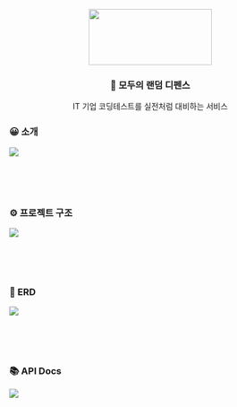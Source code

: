 <p align="center">
  <img src="https://github.com/SWM-Morandi/Backend/assets/51875177/117d05e4-6517-45db-9012-ae47dee04c77" width="220" height="100">
</p>
<h3 align="center">🎲 모두의 랜덤 디펜스</h3>
<p align="center">IT 기업 코딩테스트를 실전처럼 대비하는 서비스</p>

<h3 align="left">😀 소개</h3>
<img src="https://github.com/SWM-Morandi/Backend/assets/51875177/09f4a800-0136-487d-8a65-0be5265667a2">

<br><br><br>

<h3 align="left">⚙️ 프로젝트 구조</h3>
<img src="https://github.com/SWM-Morandi/Backend/assets/51875177/8a3b875f-8714-41fa-a907-3b70636cd852">

<br><br><br>

<h3 align="left">📄 ERD</h3>
<img src="https://github.com/SWM-Morandi/Backend/assets/51875177/09f4a800-0136-487d-8a65-0be5265667a2">

<br><br><br>

<h3 align="left">📚 API Docs</h3>
<img src="https://github.com/SWM-Morandi/Backend/assets/51875177/5ac9f0b5-5fdc-48dd-ae29-f00349fd32ce">

<br><br><br>





